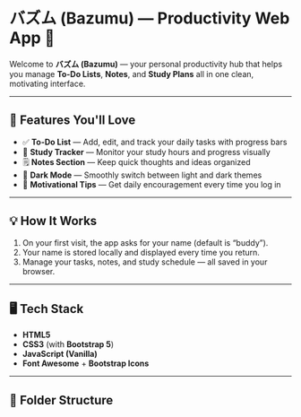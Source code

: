 # バズム (Bazumu) — Productivity Web App 📝

Welcome to **バズム (Bazumu)** — your personal productivity hub that helps you manage **To-Do Lists**, **Notes**, and **Study Plans** all in one clean, motivating interface.

---

## 🌟 Features You'll Love
- ✅ **To-Do List** — Add, edit, and track your daily tasks with progress bars  
- 🧠 **Study Tracker** — Monitor your study hours and progress visually  
- 🗒️ **Notes Section** — Keep quick thoughts and ideas organized  
- 🌙 **Dark Mode** — Smoothly switch between light and dark themes  
- 💬 **Motivational Tips** — Get daily encouragement every time you log in  

---

## 💡 How It Works
1. On your first visit, the app asks for your name (default is “buddy”).  
2. Your name is stored locally and displayed every time you return.  
3. Manage your tasks, notes, and study schedule — all saved in your browser.  

---

## 🖥️ Tech Stack
- **HTML5**
- **CSS3** (with **Bootstrap 5**)
- **JavaScript (Vanilla)**
- **Font Awesome** + **Bootstrap Icons**

---

## 📂 Folder Structure
